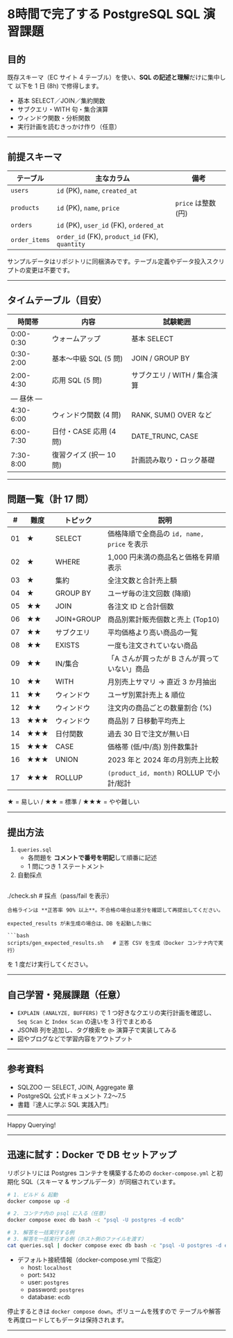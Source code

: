 # 8時間で完了する PostgreSQL SQL 演習課題

## 目的
既存スキーマ（EC サイト 4 テーブル）を使い、**SQL の記述と理解**だけに集中して
以下を 1 日 (8h) で修得します。

* 基本 SELECT／JOIN／集約関数
* サブクエリ・WITH 句・集合演算
* ウィンドウ関数・分析関数
* 実行計画を読むきっかけ作り（任意）

---

## 前提スキーマ

| テーブル | 主なカラム | 備考 |
|----------|-----------|------|
| `users`        | `id` (PK), `name`, `created_at` |  |
| `products`     | `id` (PK), `name`, `price` | `price` は整数 (円) |
| `orders`       | `id` (PK), `user_id` (FK), `ordered_at` |  |
| `order_items`  | `order_id` (FK), `product_id` (FK), `quantity` |  |

サンプルデータはリポジトリに同梱済みです。テーブル定義やデータ投入スクリプトの変更は不要です。

---

## タイムテーブル（目安）

| 時間帯 | 内容 | 試験範囲 |
|--------|------|----------|
| 0:00-0:30 | ウォームアップ | 基本 SELECT |
| 0:30-2:00 | 基本〜中級 SQL  (5 問) | JOIN / GROUP BY |
| 2:00-4:30 | 応用 SQL (5 問) | サブクエリ / WITH / 集合演算 |
| ― 昼休 ― |
| 4:30-6:00 | ウィンドウ関数 (4 問) | RANK, SUM() OVER など |
| 6:00-7:30 | 日付・CASE 応用 (4 問) | DATE_TRUNC, CASE |
| 7:30-8:00 | 復習クイズ (択一 10 問) | 計画読み取り・ロック基礎 |

---

## 問題一覧（計 17 問）

| # | 難度 | トピック | 説明 |
|---|------|----------|------|
| 01 | ★ | SELECT | 価格降順で全商品の `id, name, price` を表示 |
| 02 | ★ | WHERE | 1,000 円未満の商品名と価格を昇順表示 |
| 03 | ★ | 集約 | 全注文数と合計売上額 |
| 04 | ★ | GROUP BY | ユーザ毎の注文回数 (降順) |
| 05 | ★★ | JOIN | 各注文 ID と合計個数 |
| 06 | ★★ | JOIN+GROUP | 商品別累計販売個数と売上 (Top10) |
| 07 | ★★ | サブクエリ | 平均価格より高い商品の一覧 |
| 08 | ★★ | EXISTS | 一度も注文されていない商品 |
| 09 | ★★ | IN/集合 | 「A さんが買ったが B さんが買っていない」商品 |
| 10 | ★★ | WITH | 月別売上サマリ → 直近 3 か月抽出 |
| 11 | ★★ | ウィンドウ | ユーザ別累計売上 & 順位 |
| 12 | ★★ | ウィンドウ | 注文内の商品ごとの数量割合 (%) |
| 13 | ★★★ | ウィンドウ | 商品別 7 日移動平均売上 |
| 14 | ★★★ | 日付関数 | 過去 30 日で注文が無い日 |
| 15 | ★★★ | CASE | 価格帯 (低/中/高) 別件数集計 |
| 16 | ★★★ | UNION | 2023 年と 2024 年の月別売上比較 |
| 17 | ★★★ | ROLLUP | `(product_id, month)` ROLLUP で小計/総計 |

★ = 易しい / ★★ = 標準 / ★★★ = やや難しい

---

## 提出方法

1. `queries.sql`  
   * 各問題を **コメントで番号を明記**して順番に記述  
   * 1 問につき 1 ステートメント
2. 自動採点  
   ```bash
  ./check.sh        # 採点（pass/fail を表示）
   ```  
   合格ラインは **正答率 90% 以上**。不合格の場合は差分を確認して再提出してください。

expected_results が未生成の場合は、DB を起動した後に

```bash
scripts/gen_expected_results.sh   # 正答 CSV を生成（Docker コンテナ内で実行）
```

を 1 度だけ実行してください。

---

## 自己学習・発展課題（任意）

* `EXPLAIN (ANALYZE, BUFFERS)` で 1 つ好きなクエリの実行計画を確認し、
  `Seq Scan` と `Index Scan` の違いを 3 行でまとめる  
* JSONB 列を追加し、タグ検索を `@>` 演算子で実装してみる  
* 図やブログなどで学習内容をアウトプット

---

## 参考資料

* SQLZOO — SELECT, JOIN, Aggregate 章  
* PostgreSQL 公式ドキュメント 7.2〜7.5  
* 書籍『達人に学ぶ SQL 実践入門』  

---

Happy Querying!

---

## 迅速に試す：Docker で DB セットアップ

リポジトリには Postgres コンテナを構築するための
`docker-compose.yml` と初期化 SQL（スキーマ & サンプルデータ）が同梱されています。

```bash
# 1. ビルド & 起動
docker compose up -d

# 2. コンテナ内の psql に入る（任意）
docker compose exec db bash -c "psql -U postgres -d ecdb"

# 3. 解答を一括実行する例
# 3. 解答を一括実行する例（ホスト側のファイルを渡す）
cat queries.sql | docker compose exec db bash -c "psql -U postgres -d ecdb"
```

* デフォルト接続情報（docker-compose.yml で指定）
  * host: `localhost`
  * port: `5432`
  * user: `postgres`
  * password: `postgres`
  * database: `ecdb`

停止するときは `docker compose down`。ボリュームを残すので
テーブルや解答を再度ロードしてもデータは保持されます。

---
